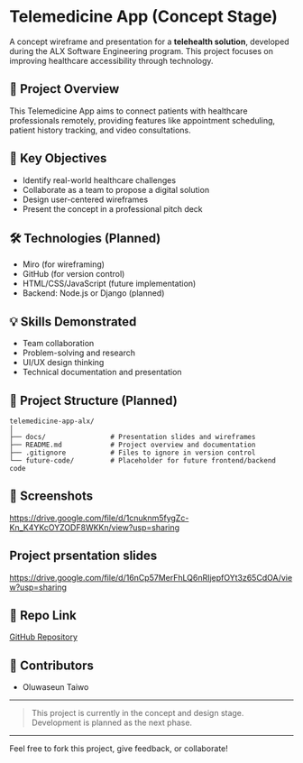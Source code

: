 # Telemedicine App (Concept Stage)

A concept wireframe and presentation for a **telehealth solution**, developed during the ALX Software Engineering program. This project focuses on improving healthcare accessibility through technology.

## 🌟 Project Overview
This Telemedicine App aims to connect patients with healthcare professionals remotely, providing features like appointment scheduling, patient history tracking, and video consultations.

## 🎯 Key Objectives
- Identify real-world healthcare challenges
- Collaborate as a team to propose a digital solution
- Design user-centered wireframes
- Present the concept in a professional pitch deck

## 🛠 Technologies (Planned)
- Miro (for wireframing)
- GitHub (for version control)
- HTML/CSS/JavaScript (future implementation)
- Backend: Node.js or Django (planned)

## 💡 Skills Demonstrated
- Team collaboration
- Problem-solving and research
- UI/UX design thinking
- Technical documentation and presentation

## 📁 Project Structure (Planned)
```
telemedicine-app-alx/
│
├── docs/                # Presentation slides and wireframes
├── README.md            # Project overview and documentation
├── .gitignore           # Files to ignore in version control
└── future-code/         # Placeholder for future frontend/backend code
```

## 📸 Screenshots
https://drive.google.com/file/d/1cnuknm5fygZc-Kn_K4YKcOYZODF8WKKn/view?usp=sharing

## Project prsentation slides
https://drive.google.com/file/d/16nCp57MerFhLQ6nRIjepfOYt3z65CdOA/view?usp=sharing

## 📍 Repo Link
[GitHub Repository](https://github.com/Oluwaseun-bit-ui/telemedicine-app-alx)

## 🙌 Contributors
- Oluwaseun Taiwo


---
> This project is currently in the concept and design stage. Development is planned as the next phase.

---

Feel free to fork this project, give feedback, or collaborate!


